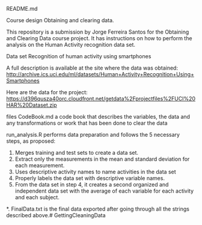 README.md

Course design Obtaining and clearing data.

This repository is a submission by Jorge Ferreira Santos for the Obtaining and Clearing Data course project. 
It has instructions on how to perform the analysis on the Human Activity recognition data set.

Data set
Recognition of human activity using smartphones

A full description is available at the site where the data was obtained:
http://archive.ics.uci.edu/ml/datasets/Human+Activity+Recognition+Using+Smartphones

Here are the data for the project:
https://d396qusza40orc.cloudfront.net/getdata%2Fprojectfiles%2FUCI%20HAR%20Dataset.zip

files
CodeBook.md a code book that describes the variables, the data and any transformations or work that has been done to clear the data

run_analysis.R performs data preparation and follows the 5 necessary steps, as proposed:

1. Merges training and test sets to create a data set.
2. Extract only the measurements in the mean and standard deviation for each measurement.
3. Uses descriptive activity names to name activities in the data set
4. Properly labels the data set with descriptive variable names.
5. From the data set in step 4, it creates a second organized and independent data set with the average of each variable for each activity and each subject.

*. FinalData.txt is the final data exported after going through all the strings described above.# GettingCleaningData
